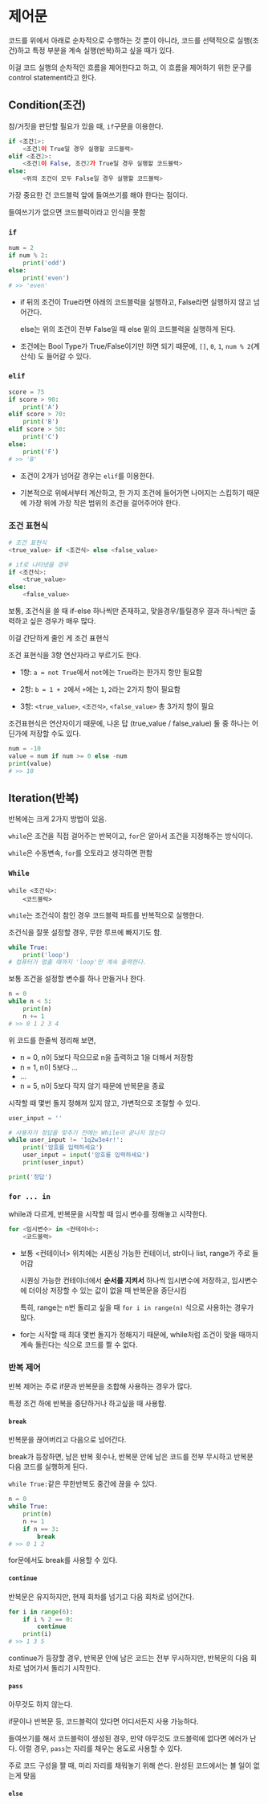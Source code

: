# 제어문

코드를 위에서 아래로 순차적으로 수행하는 것 뿐이 아니라, 코드를 선택적으로 실행(조건)하고 특정 부분을 계속 실행(반복)하고 싶을 때가 있다.

이걸 코드 실행의 순차적인 흐름을 제어한다고 하고, 이 흐름을 제어하기 위한 문구를 control statement라고 한다.

## Condition(조건)

참/거짓을 판단할 필요가 있을 때, `if`구문을 이용한다.

```py
if <조건1>:
    <조건1이 True일 경우 실행할 코드블럭>
elif <조건2>:
    <조건1이 False, 조건2가 True일 경우 실행할 코드블럭>
else:
    <위의 조건이 모두 False일 경우 실행할 코드블럭>
```

가장 중요한 건 코드블럭 앞에 들여쓰기를 해야 한다는 점이다.

들여쓰기가 없으면 코드블럭이라고 인식을 못함

### `if`

```py
num = 2
if num % 2:
    print('odd')
else:
    print('even')
# >> 'even'
```

- if 뒤의 조건이 True라면 아래의 코드블럭을 실행하고, False라면 실행하지 않고 넘어간다.

    else는 위의 조건이 전부 False일 때 else 밑의 코드블럭을 실행하게 된다.

- 조건에는 Bool Type가 True/False이기만 하면 되기 때문에, `[]`, `0`, `1`, `num % 2`(계산식) 도 들어갈 수 있다.

### `elif`

```py
score = 75
if score > 90:
    print('A')
elif score > 70:
    print('B')
elif score > 50:
    print('C')
else:
    print('F')
# >> 'B'
```

- 조건이 2개가 넘어갈 경우는 `elif`를 이용한다.

- 기본적으로 위에서부터 계산하고, 한 가지 조건에 들어가면 나머지는 스킵하기 때문에 가장 위에 가장 작은 범위의 조건을 걸어주어야 한다.


### 조건 표현식

```py
# 조건 표현식
<true_value> if <조건식> else <false_value>

# if로 나타냈을 경우
if <조건식>:
    <true_value>
else:
    <false_value>
```
보통, 조건식을 쓸 때 if-else 하나씩만 존재하고, 맞을경우/틀릴경우 결과 하나씩만 출력하고 싶은 경우가 매우 많다.

이걸 간단하게 줄인 게 조건 표현식

조건 표현식을 3항 연산자라고 부르기도 한다.

- 1항: `a = not True`에서 `not`에는 `True`라는 한가지 항만 필요함

- 2항: `b = 1 + 2`에서 `+`에는 `1`, `2`라는 2가지 항이 필요함

- 3항: `<true_value>`, `<조건식>`, `<false_value>` 총 3가지 항이 필요

조건표현식은 연산자이기 때문에, 나온 답 (true_value / false_value) 둘 중 하나는 어딘가에 저장할 수도 있다.

```py
num = -10
value = num if num >= 0 else -num
print(value)
# >> 10
```

## Iteration(반복)

반복에는 크게 2가지 방법이 있음.

`while`은 조건을 직접 걸어주는 반복이고, `for`은 알아서 조건을 지정해주는 방식이다.

`while`은 수동변속, `for`를 오토라고 생각하면 편함

### `While`

```PY
while <조건식>:
    <코드블럭>
```
`while`는 조건식이 참인 경우 코드블럭 파트를 반복적으로 실행한다.

조건식을 잘못 설정할 경우, 무한 루프에 빠지기도 함.

```py
while True:
    print('loop')
# 컴퓨터가 멈출 때까지 'loop'만 계속 출력한다.
```

보통 조건을 설정할 변수를 하나 만들거나 한다.

```py
n = 0
while n < 5:
    print(n)
    n += 1
# >> 0 1 2 3 4
```
위 코드를 한줄씩 정리해 보면, 

- n = 0, n이 5보다 작으므로 n을 출력하고 1을 더해서 저장함
- n = 1, n이 5보다 ...
- ...
- n = 5, n이 5보다 작지 않기 때문에 반복문을 종료


시작할 때 몇번 돌지 정해져 있지 않고, 가변적으로 조절할 수 있다.

```py
user_input = ''

# 사용자가 정답을 맞추기 전에는 While이 끝나지 않는다
while user_input != '1q2w3e4r!':
    print('암호를 입력하세요')
    user_input = input('암호를 입력하세요')
    print(user_input)

print('정답')
```

### `for ... in`

while과 다르게, 반복문을 시작할 때 임시 변수를 정해놓고 시작한다.

```py
for <임시변수> in <컨테이너>:
    <코드블럭>
```

- 보통 <컨테이너> 위치에는 시퀀싱 가능한 컨테이너, str이나 list, range가 주로 들어감

    시퀀싱 가능한 컨테이너에서 **순서를 지켜서** 하나씩 임시변수에 저장하고, 임시변수에 더이상 저장할 수 있는 값이 없을 때 반복문을 중단시킴

    특히, range는 n번 돌리고 싶을 때 `for i in range(n)` 식으로 사용하는 경우가 많다.

- for는 시작할 때 최대 몇번 돌지가 정해지기 때문에, while처럼 조건이 맞을 때까지 계속 돌린다는 식으로 코드를 짤 수 없다.

### 반복 제어

반복 제어는 주로 if문과 반복문을 조합해 사용하는 경우가 많다.

특정 조건 하에 반복을 중단하거나 하고싶을 때 사용함.

#### `break`

반복문을 끊어버리고 다음으로 넘어간다.

break가 등장하면, 남은 반복 횟수나, 반복문 안에 남은 코드를 전부 무시하고 반복문 다음 코드를 실행하게 된다.

`while True:`같은 무한반복도 중간에 끊을 수 있다.

```py
n = 0
while True:
    print(n)
    n += 1
    if n == 3:
        break
# >> 0 1 2
```

for문에서도 break를 사용할 수 있다.

#### `continue`

반복문은 유지하지만, 현재 회차를 넘기고 다음 회차로 넘어간다.

```py
for i in range(6):
    if i % 2 == 0:
        continue
    print(i)
# >> 1 3 5
```
continue가 등장할 경우, 반복문 안에 남은 코드는 전부 무시하지만, 반복문의 다음 회차로 넘어가서 돌리기 시작한다.

#### `pass`

아무것도 하지 않는다.

if문이나 반복문 등, 코드블럭이 있다면 어디서든지 사용 가능하다.

들여쓰기를 해서 코드블럭이 생성된 경우, 만약 아무것도 코드블럭에 없다면 에러가 난다. 이럴 경우, `pass`는 자리를 채우는 용도로 사용할 수 있다.

주로 코드 구성을 짤 때, 미리 자리를 채워놓기 위해 쓴다. 완성된 코드에서는 볼 일이 없는게 맞음

#### `else`



